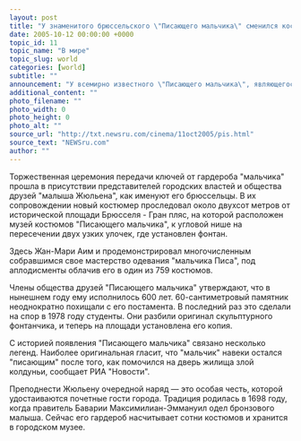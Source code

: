 ```yaml
---
layout: post
title: "У знаменитого брюссельского \"Писающего мальчика\" сменился костюмер"
date: 2005-10-12 00:00:00 +0000
topic_id: 11
topic_name: "В мире"
topic_slug: world
categories: [world]
subtitle: ""
announcement: "У всемирно известного \"Писающего мальчика\", являющегося символом Брюсселя, появился новый костюмер. Об этом сообщают во вторник местные СМИ. Почетную должность костюмера \"мальчика Писа\" занял 34-летний брюсселец Жан-Мари Аим, сменивший Жака Стробантса, который наряжал \"Писающего мальчика\" на протяжении более 30 лет."
additional_content: ""
photo_filename: ""
photo_width: 0
photo_height: 0
photo_alt: ""
source_url: "http://txt.newsru.com/cinema/11oct2005/pis.html"
source_text: "NEWSru.com"
author: ""
---
```

Торжественная церемония передачи ключей от гардероба "мальчика" прошла в присутствии представителей городских властей и общества друзей "малыша Жюльена", как именуют его брюссельцы. В их сопровождении новый костюмер проследовал около двухсот метров от исторической площади Брюсселя - Гран пляс, на которой расположен музей костюмов "Писающего мальчика", к угловой нише на пересечении двух узких улочек, где установлен фонтан.

Здесь Жан-Мари Аим и продемонстрировал многочисленным собравшимся свое мастерство одевания "мальчика Писа", под аплодисменты облачив его в один из 759 костюмов.

Члены общества друзей "Писающего мальчика" утверждают, что в нынешнем году ему исполнилось 600 лет. 60-сантиметровый памятник неоднократно похищали с его постамента. В последний раз это сделали на спор в 1978 году студенты. Они разбили оригинал скульптурного фонтанчика, и теперь на площади установлена его копия.

С историей появления "Писающего мальчика" связано несколько легенд. Наиболее оригинальная гласит, что "мальчик" навеки остался "писающим" после того, как помочился на дверь жилища злой колдуньи, сообщает РИА "Новости".

Преподнести Жюльену очередной наряд &mdash; это особая честь, которой удостаиваются почетные гости города. Традиция родилась в 1698 году, когда правитель Баварии Максимилиан-Эммануил одел бронзового малыша. Сейчас его гардероб насчитывает сотни костюмов и хранится в городском музее.

